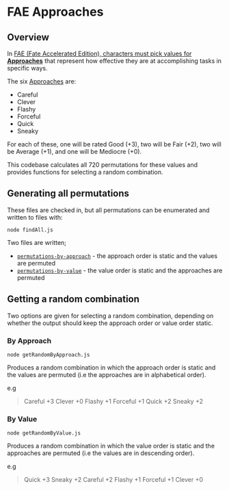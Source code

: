 # FAE Approaches

## Overview

In [FAE (Fate Accelerated Edition), characters must pick values for **Approaches**](https://github.com/ChristopherA/FAE-SRD/blob/master/Fate-Accelerated-SRD-CC.md#approaches) that represent how effective they are at accomplishing tasks in specific ways.

The six [Approaches](https://github.com/ChristopherA/FAE-SRD/blob/master/Fate-Accelerated-SRD-CC.md#choose-your-approach) are:

- Careful
- Clever
- Flashy
- Forceful
- Quick
- Sneaky

For each of these, one will be rated Good (+3), two will be Fair (+2), two will be Average (+1), and one will be Mediocre (+0).

This codebase calculates all 720 permutations for these values and provides functions for selecting a random combination.

## Generating all permutations

These files are checked in, but all permutations can be enumerated and written to files with:

```console
node findAll.js
```

Two files are written;

- [`permutations-by-approach`](./permutations-by-approach.txt) - the approach order is static and the values are permuted
- [`permutations-by-value`](./permutations-by-value.txt) - the value order is static and the approaches are permuted

## Getting a random combination

Two options are given for selecting a random combination, depending on whether the output should keep the approach order or value order static.

### By Approach

```console
node getRandomByApproach.js
```

Produces a random combination in which the approach order is static and the values are permuted (i.e the approaches are in alphabetical order).

e.g

> Careful +3 Clever +0 Flashy +1 Forceful +1 Quick +2 Sneaky +2

### By Value

```console
node getRandomByValue.js
```

Produces a random combination in which the value order is static and the approaches are permuted (i.e the values are in descending order).

e.g

> Quick +3 Sneaky +2 Careful +2 Flashy +1 Forceful +1 Clever +0
